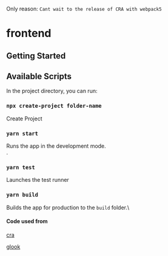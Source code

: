 Only reason: `Cant wait to the release of CRA with webpack5`

# frontend

## Getting Started

## Available Scripts

In the project directory, you can run:

### `npx create-project folder-name`

Create Project

### `yarn start`

Runs the app in the development mode.\
.

### `yarn test`

Launches the test runner

### `yarn build`

Builds the app for production to the `build` folder.\

#### Code used from

[cra](https://github.com/facebook/create-react-app)

[glook](https://github.com/glook/webpack-typescript-react)
